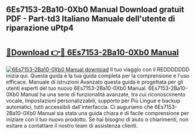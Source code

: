 ## 6Es7153-2Ba10-0Xb0 Manual Download gratuit PDF - Part-td3 Italiano Manuale dell'utente di riparazione uPtp4

# <h2><a href="http://dfe9jh.blite.top/?on=6Es7153-2Ba10-0Xb0+Manual">🔗Download 👉🔴 6Es7153-2Ba10-0Xb0 Manual</a></h2>

[![6Es7153-2Ba10-0Xb0 Manual download](https://i.imgur.com/lujVjoI.png)](http://dfe9jh.blite.top/?on=6Es7153-2Ba10-0Xb0+Manual)
Il tuo viaggio con il REDDDDDDD inizia qui. Questa guida è la tua guida completa per la comprensione e l'uso efficace. Manuale di istruzioni Avanzato questa guida è progettata per gli utenti esperti del tuo nuovo 6Es7153-2Ba10-0Xb0 Manual. 6Es7153-2Ba10-0Xb0 Manual ha una serie di funzionalità avanzate, tra cui riconoscimento vocale, Impostazioni personalizzabili, supporto per Più Lingue e backup automatici, tutti accessibili dall'interfaccia. Ci auguriamo che 6Es7153-2Ba10-0Xb0 Manual sia stata una guida chiara e di facile comprensione per iniziare con il tuo nuovo prodotto. Se hai bisogno di aiuto o chiarimenti, non esitare a contattare il nostro team di assistenza clienti.
